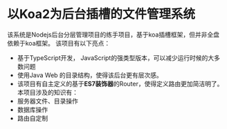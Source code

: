 # 以Koa2为后台插槽的文件管理系统
该系统是Nodejs后台分层管理项目的练手项目，基于koa插槽框架，但并非全盘依赖于koa框架。
该项目有以下亮点：
- 基于TypeScript开发， JavaScript的强类型版本，可以减少运行时候的大多数问题
- 使用Java Web 的目录结构，使得该后台更有层次感。
- 该项目有自主定义的基于**ES7装饰器**的Router，使得定义路由更加简洁明了。
本项目涉及的知识有：
- 服务器文件、目录操作
- 数据库操作
- 路由自定制

